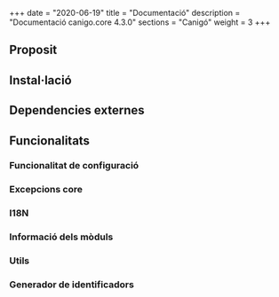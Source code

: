+++
date        = "2020-06-19"
title       = "Documentació"
description = "Documentació canigo.core 4.3.0"
sections    = "Canigó"
weight		= 3
+++

## Proposit

## Instal·lació

## Dependencies externes

## Funcionalitats

### Funcionalitat de configuració

### Excepcions core

### I18N

### Informació dels mòduls

### Utils

### Generador de identificadors


